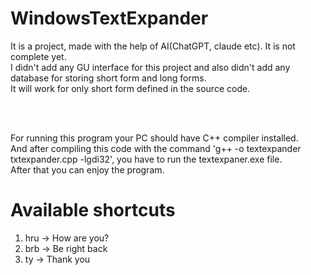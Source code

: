 # WindowsTextExpander
It is a project, made with the help of AI(ChatGPT, claude etc). It is not complete yet. <br>
I didn't add any GU interface for this project and also didn't add any database for storing short form and long forms. <br>
It will work for only short form defined in the source code.

<br> <br>

For running this program your PC should have C++ compiler installed. <br>
And after compiling this code with the command 'g++ -o textexpander txtexpander.cpp -lgdi32', you have to run the textexpaner.exe file. <br>
After that you can  enjoy the program. <br>

# Available shortcuts

1. hru -> How are you?
2. brb -> Be right back
3. ty -> Thank you

<br>
